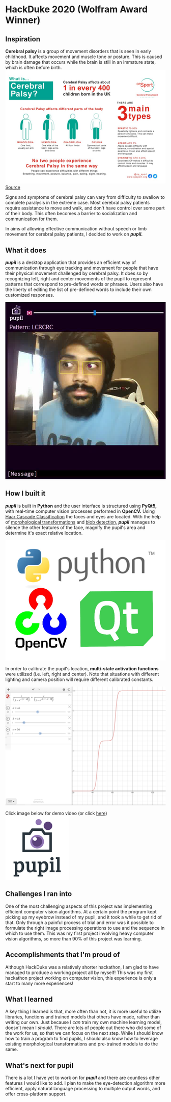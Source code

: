 # HackDuke 2020 (Wolfram Award Winner)
## Inspiration
**Cerebral palsy** is a group of movement disorders that is seen in early childhood. It affects movement and muscle tone or posture. This is caused by brain damage that occurs while the brain is still in an immature state, which is often before birth.  
![infographic](img/infographic.jpg)  
[Source](https://www.cpsport.org/resources/cerebral-palsy-key-facts-and-statistics/)
  
Signs and symptoms of cerebral palsy can vary from difficulty to swallow to complete paralysis in the extreme case. Most cerebral palsy patients require assistance to move and walk, and don't have control over some part of their body. This often becomes a barrier to socialization and communication for them.  
  
In aims of allowing effective communication without speech or limb movement for cerebral palsy patients, I decided to work on ***pupil.***
## What it does
***pupil*** is a desktop application that provides an efficient way of communication through eye tracking and movement for people that have their physical movement challenged by cerebral palsy. It does so by recognizing left, right and center movements of the pupil to represent patterns that correspond to pre-defined words or phrases. Users also have the liberty of editing the list of pre-defined words to include their own customized responses.  
  
![screenshot](img/screenshot.jpg)  
  
## How I built it
***pupil*** is built in **Python** and the user interface is structured using **PyQt5,** with real-time computer vision processes performed in **OpenCV.** Using [Haar Cascade Classification](https://opencv-python-tutroals.readthedocs.io/en/latest/py_tutorials/py_objdetect/py_face_detection/py_face_detection.html) the faces and eyes are located. With the help of [morphological transformations](https://docs.opencv.org/master/d9/d61/tutorial_py_morphological_ops.html) and [blob detection,](https://docs.opencv.org/3.4/d0/d7a/classcv_1_1SimpleBlobDetector.html) ***pupil*** manages to silence the other features of the face, magnify the pupil's area and determine it's exact relative location.  
  
![techstack](img/techstack.jpg)
  
In order to calibrate the pupil's location, **multi-state activation functions** were utilized (i.e. left, right and center). Note that situations with different lighting and camera position will require different calibrated constants.  
  
![activation](img/activation.PNG)  
  
Click image below for demo video (or click [here](https://youtu.be/_9XTW2mqdjo))
[![Video_Thumbnail](img/logo_light.png)](https://youtu.be/_9XTW2mqdjo)
  
## Challenges I ran into
One of the most challenging aspects of this project was implementing efficient computer vision algorithms. At a certain point the program kept picking up my eyebrow instead of my pupil, and it took a while to get rid of that. Only through a painful process of trial and error was it possible to formulate the right image processing operations to use and the sequence in which to use them. This was my first project involving heavy computer vision algorithms, so more than 90% of this project was learning.  
  
## Accomplishments that I'm proud of
Although HackDuke was a relatively shorter hackathon, I am glad to have managed to produce a working project all by myself! This was my first hackathon project working on computer vision, this experience is only a start to many more experiences!  
  
## What I learned
A key thing I learned is that, more often than not, it is more useful to utilize libraries, functions and trained models that others have made, rather than writing our own. Just because I *can* train my own machine learning model, doesn't mean I *should.* There are lots of people out there who did some of the work for us, so that we can focus on the next step. While I should know how to train a program to find pupils, I should also know how to leverage existing morphological transformations and pre-trained models to do the same.  
  
## What's next for pupil
There is a lot I have yet to work on for ***pupil*** and there are countless other features I would like to add. I plan to make the eye-detection algorithm more efficient, apply natural language processing to multiple output words, and offer cross-platform support.